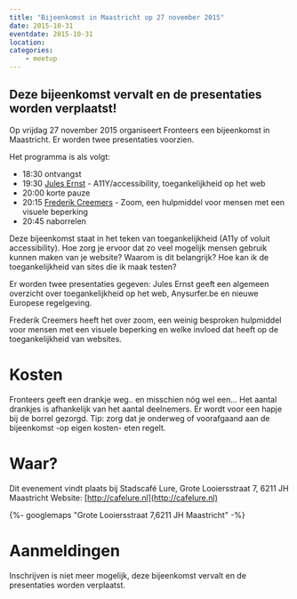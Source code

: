 ```yaml
---
title: "Bijeenkomst in Maastricht op 27 november 2015"
date: 2015-10-31
eventdate: 2015-10-31
location:
categories:
    - meetup
---
```

## Deze bijeenkomst vervalt en de presentaties worden verplaatst!

Op vrijdag 27 november 2015 organiseert Fronteers een bijeenkomst in Maastricht. Er worden twee presentaties voorzien.

Het programma is als volgt:

* 18:30 ontvangst
* 19:30 [Jules Ernst](https://twitter.com/julezrulez) -  A11Y/accessibility, toegankelijkheid op het web
* 20:00 korte pauze
* 20:15 [Frederik Creemers](https://twitter.com/_bigblind) - Zoom, een hulpmiddel voor mensen met een visuele beperking
* 20:45 naborrelen

Deze bijeenkomst staat in het teken van toegankelijkheid (A11y of voluit accessibility). Hoe zorg je ervoor dat zo veel mogelijk mensen gebruik kunnen maken van je website? Waarom is dit belangrijk? Hoe kan ik de toegankelijkheid van sites die ik maak testen?

Er worden twee presentaties gegeven: Jules Ernst geeft een algemeen overzicht over toegankelijkheid op het web, Anysurfer.be en nieuwe Europese regelgeving.

Frederik Creemers heeft het over zoom, een weinig besproken hulpmiddel voor mensen met een visuele beperking en welke invloed dat heeft op de toegankelijkheid van websites.

# Kosten

Fronteers geeft een drankje weg.. en misschien nóg wel een... Het aantal drankjes is afhankelijk van het aantal deelnemers. Er wordt voor een hapje bij de borrel gezorgd. Tip: zorg dat je onderweg of voorafgaand aan de bijeenkomst -op eigen kosten- eten regelt.

# Waar?

Dit evenement vindt plaats bij Stadscafé Lure, Grote Looiersstraat 7, 6211 JH Maastricht
Website: [http://cafelure.nl](http://cafelure.nl)

{%- googlemaps "Grote Looiersstraat 7,6211 JH Maastricht" -%}

# Aanmeldingen



Inschrijven is niet meer mogelijk, deze bijeenkomst vervalt en de presentaties worden verplaatst.

